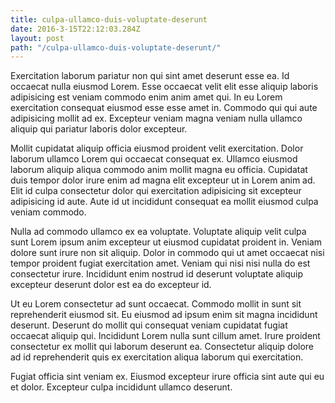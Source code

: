 ```yaml
---
title: culpa-ullamco-duis-voluptate-deserunt
date: 2016-3-15T22:12:03.284Z
layout: post
path: "/culpa-ullamco-duis-voluptate-deserunt/"
---
```


Exercitation laborum pariatur non qui sint amet deserunt esse ea. Id occaecat nulla eiusmod Lorem. Esse occaecat velit elit esse aliquip laboris adipisicing est veniam commodo enim anim amet qui. In eu Lorem exercitation consequat eiusmod esse esse amet in. Commodo qui qui aute adipisicing mollit ad ex. Excepteur veniam magna veniam nulla ullamco aliquip qui pariatur laboris dolor excepteur.

Mollit cupidatat aliquip officia eiusmod proident velit exercitation. Dolor laborum ullamco Lorem qui occaecat consequat ex. Ullamco eiusmod laborum aliquip aliqua commodo anim mollit magna eu officia. Cupidatat duis tempor dolor irure enim ad magna elit excepteur ut in Lorem anim ad. Elit id culpa consectetur dolor qui exercitation adipisicing sit excepteur adipisicing id aute. Aute id ut incididunt consequat ea mollit eiusmod culpa veniam commodo.

Nulla ad commodo ullamco ex ea voluptate. Voluptate aliquip velit culpa sunt Lorem ipsum anim excepteur ut eiusmod cupidatat proident in. Veniam dolore sunt irure non sit aliquip. Dolor in commodo qui ut amet occaecat nisi tempor proident fugiat exercitation amet. Veniam qui nisi nisi nulla do est consectetur irure. Incididunt enim nostrud id deserunt voluptate aliquip excepteur deserunt dolor est ea do excepteur id.

Ut eu Lorem consectetur ad sunt occaecat. Commodo mollit in sunt sit reprehenderit eiusmod sit. Eu eiusmod ad ipsum enim sit magna incididunt deserunt. Deserunt do mollit qui consequat veniam cupidatat fugiat occaecat aliquip qui. Incididunt Lorem nulla sunt cillum amet. Irure proident consectetur ex mollit qui laborum deserunt ea. Consectetur aliquip dolore ad id reprehenderit quis ex exercitation aliqua laborum qui exercitation.

Fugiat officia sint veniam ex. Eiusmod excepteur irure officia sint aute qui eu et dolor. Excepteur culpa incididunt ullamco deserunt.